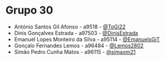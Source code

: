 # Grupo 30

- António Santos Gil Afonso - a9518 - [@ToGi22](https://github.com/ToGi22)
- Dinis Gonçalves Estrada - a97503 - [@DinisEstrada](https://github.com/DinisEstrada)
- Emanuel Lopes Monteiro da Silva - a95114 - [@EmanuelsGiT](https://github.com/EmanuelsGiT)
- Gonçalo Fernandes Lemos - a96484 - [@Lemos2802](https://github.com/Lemos2802)
- Simão Pedro Cunha Matos - a96115 - [@simaom21](https://github.com/simaom21) 
